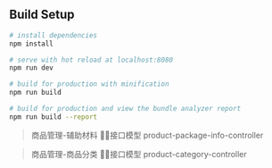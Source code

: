 ## Build Setup

``` bash
# install dependencies
npm install

# serve with hot reload at localhost:8080
npm run dev

# build for production with minification
npm run build

# build for production and view the bundle analyzer report
npm run build --report
```

> 商品管理-辅助材料 接口模型 product-package-info-controller

> 商品管理-商品分类 接口模型 product-category-controller